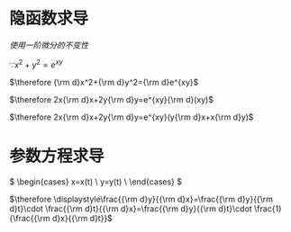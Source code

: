 # 隐函数求导

$使用一阶微分的不变性$

$\because x^2+y^2=e^{xy}$

$\therefore {\rm d}x^2+{\rm d}y^2={\rm d}e^{xy}$

$\therefore 2x{\rm d}x+2y{\rm d}y=e^{xy}{\rm d}(xy)$

$\therefore 2x{\rm d}x+2y{\rm d}y=e^{xy}(y{\rm d}x+x{\rm d}y)$

# 参数方程求导

$
\begin{cases}
x=x(t) \\
y=y(t) \\
\end{cases}
$

$\therefore \displaystyle\frac{{\rm d}y}{{\rm d}x}=\frac{{\rm d}y}{{\rm d}t}\cdot \frac{{\rm d}t}{{\rm d}x}=\frac{{\rm d}y}{{\rm d}t}\cdot \frac{1}{\frac{{\rm d}x}{{\rm d}t}}$
